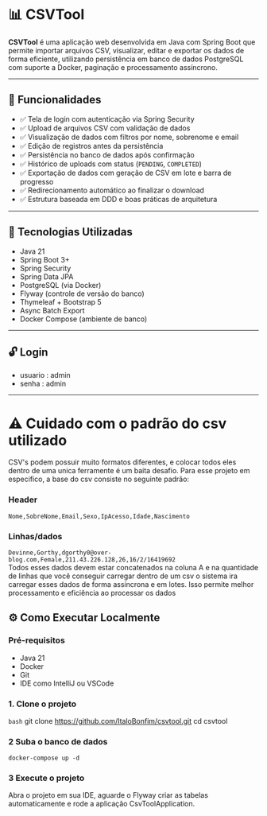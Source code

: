 # 📊 CSVTool

**CSVTool** é uma aplicação web desenvolvida em Java com Spring Boot que permite importar arquivos CSV, visualizar, editar e exportar os dados de forma eficiente, utilizando persistência em banco de dados PostgreSQL com suporte a Docker, paginação e processamento assíncrono.

---

## 🚀 Funcionalidades

- ✅ Tela de login com autenticação via Spring Security
- ✅ Upload de arquivos CSV com validação de dados
- ✅ Visualização de dados com filtros por nome, sobrenome e email
- ✅ Edição de registros antes da persistência
- ✅ Persistência no banco de dados após confirmação
- ✅ Histórico de uploads com status (`PENDING`, `COMPLETED`)
- ✅ Exportação de dados com geração de CSV em lote e barra de progresso
- ✅ Redirecionamento automático ao finalizar o download
- ✅ Estrutura baseada em DDD e boas práticas de arquitetura

---

## 🧱 Tecnologias Utilizadas

- Java 21
- Spring Boot 3+
- Spring Security
- Spring Data JPA
- PostgreSQL (via Docker)
- Flyway (controle de versão do banco)
- Thymeleaf + Bootstrap 5
- Async Batch Export
- Docker Compose (ambiente de banco)

---

## 🔓 Login
- usuario : admin
- senha : admin
---
# ⚠️ Cuidado com o padrão do csv utilizado
CSV's podem possuir muito formatos diferentes, e colocar todos eles dentro de uma unica ferramente é um baita desafio.
Para esse projeto em especifico, a base do csv consiste no seguinte padrão:
### Header
```Nome,SobreNome,Email,Sexo,IpAcesso,Idade,Nascimento```
### Linhas/dados
```Devinne,Gorthy,dgorthy0@over-blog.com,Female,211.43.226.128,26,16/2/16419692``` \
Todos esses dados devem estar concatenados na coluna A e na quantidade de linhas que você conseguir carregar dentro de um csv
o sistema ira carregar esses dados de forma assíncrona e em lotes. Isso permite melhor processamento e eficiência ao processar os dados


## ⚙️ Como Executar Localmente

### Pré-requisitos

- Java 21
- Docker
- Git
- IDE como IntelliJ ou VSCode

### 1. Clone o projeto

```bash```
git clone https://github.com/ItaloBonfim/csvtool.git
cd csvtool

### 2 Suba o banco de dados
```docker-compose up -d```

### 3 Execute o projeto
Abra o projeto em sua IDE, aguarde o Flyway criar as tabelas automaticamente e rode a aplicação CsvToolApplication.


